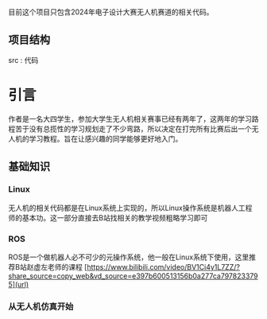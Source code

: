 ##
目前这个项目只包含2024年电子设计大赛无人机赛道的相关代码。
## 项目结构
src : 代码
# **引言**
作者是一名大四学生，参加大学生无人机相关赛事已经有两年了，这两年的学习路程苦于没有总揽性的学习规划走了不少弯路，所以决定在打完所有比赛后出一个无人机的学习教程。旨在让感兴趣的同学能够更好地入门。
## 基础知识
### Linux
无人机的相关代码都是在Linux系统上实现的，所以Linux操作系统是机器人工程师的基本功。这一部分直接去B站找相关的教学视频粗略学习即可
### ROS
ROS是一个做机器人必不可少的元操作系统，他一般在Linux系统下使用，这里推荐B站赵虚左老师的课程
[https://www.bilibili.com/video/BV1Ci4y1L7ZZ/?share_source=copy_web&vd_source=e397b600513156b0a277ca7978233795](url)
### 从无人机仿真开始



